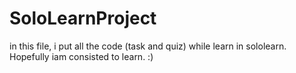 # SoloLearnProject

in this file, i put all the code (task and quiz) while learn in sololearn. Hopefully iam consisted to learn. :)
